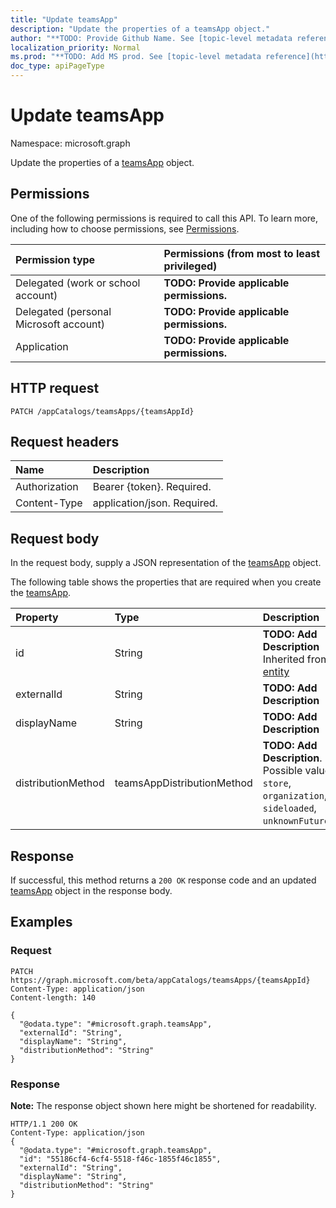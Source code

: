 ```yaml
---
title: "Update teamsApp"
description: "Update the properties of a teamsApp object."
author: "**TODO: Provide Github Name. See [topic-level metadata reference](https://msgo.azurewebsites.net/add/document/guidelines/metadata.html#topic-level-metadata)**"
localization_priority: Normal
ms.prod: "**TODO: Add MS prod. See [topic-level metadata reference](https://msgo.azurewebsites.net/add/document/guidelines/metadata.html#topic-level-metadata)**"
doc_type: apiPageType
---
```


# Update teamsApp
Namespace: microsoft.graph

Update the properties of a [teamsApp](../resources/teamsapp.md) object.

## Permissions
One of the following permissions is required to call this API. To learn more, including how to choose permissions, see [Permissions](/concepts/permissions-reference.md).

|Permission type|Permissions (from most to least privileged)|
|:---|:---|
|Delegated (work or school account)|**TODO: Provide applicable permissions.**|
|Delegated (personal Microsoft account)|**TODO: Provide applicable permissions.**|
|Application|**TODO: Provide applicable permissions.**|

## HTTP request

<!-- {
  "blockType": "ignored"
}
-->
``` http
PATCH /appCatalogs/teamsApps/{teamsAppId}
```

## Request headers
|Name|Description|
|:---|:---|
|Authorization|Bearer {token}. Required.|
|Content-Type|application/json. Required.|

## Request body
In the request body, supply a JSON representation of the [teamsApp](../resources/teamsapp.md) object.

The following table shows the properties that are required when you create the [teamsApp](../resources/teamsapp.md).

|Property|Type|Description|
|:---|:---|:---|
|id|String|**TODO: Add Description** Inherited from [entity](../resources/entity.md)|
|externalId|String|**TODO: Add Description**|
|displayName|String|**TODO: Add Description**|
|distributionMethod|teamsAppDistributionMethod|**TODO: Add Description**. Possible values are: `store`, `organization`, `sideloaded`, `unknownFutureValue`.|



## Response

If successful, this method returns a `200 OK` response code and an updated [teamsApp](../resources/teamsapp.md) object in the response body.

## Examples

### Request
<!-- {
  "blockType": "request",
  "name": "update_teamsapp"
}
-->
``` http
PATCH https://graph.microsoft.com/beta/appCatalogs/teamsApps/{teamsAppId}
Content-Type: application/json
Content-length: 140

{
  "@odata.type": "#microsoft.graph.teamsApp",
  "externalId": "String",
  "displayName": "String",
  "distributionMethod": "String"
}
```


### Response
**Note:** The response object shown here might be shortened for readability.
<!-- {
  "blockType": "response",
  "truncated": true
}
-->
``` http
HTTP/1.1 200 OK
Content-Type: application/json
{
  "@odata.type": "#microsoft.graph.teamsApp",
  "id": "55186cf4-6cf4-5518-f46c-1855f46c1855",
  "externalId": "String",
  "displayName": "String",
  "distributionMethod": "String"
}
```

